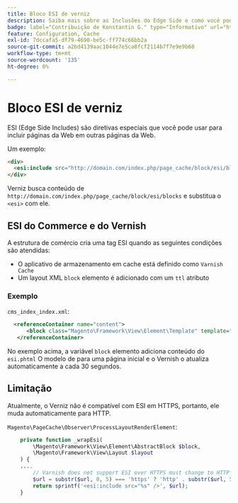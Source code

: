 ```yaml
---
title: Bloco ESI de verniz
description: Saiba mais sobre as Inclusões do Edge Side e como você pode usá-las para incorporar páginas da Web.
badge: label="Contribuição de Konstantin G." type="Informativo" url="https://github.com/goivvy" tooltip="Konstantin G."
feature: Configuration, Cache
exl-id: 7dccafa5-df79-4690-be5c-ff774c66bb2a
source-git-commit: a2bd4139aac1044e7e5ca8fcf2114b7f7e9e9b68
workflow-type: tm+mt
source-wordcount: '135'
ht-degree: 0%

---
```


# Bloco ESI de verniz

ESI (Edge Side Includes) são diretivas especiais que você pode usar para incluir páginas da Web em outras páginas da Web.

Um exemplo:

```html
<div>
  <esi:include src="http://domain.com/index.php/page_cache/block/esi/blocks"/>
</div>
```

Verniz busca conteúdo de `http://domain.com/index.php/page_cache/block/esi/blocks` e substitua o `<esi>` com ele.

## ESI do Commerce e do Vernish

A estrutura de comércio cria uma tag ESI quando as seguintes condições são atendidas:

- O aplicativo de armazenamento em cache está definido como `Varnish Cache`
- Um layout XML `block` elemento é adicionado com um `ttl` atributo

### Exemplo

`cms_index_index.xml`:

```xml
  <referenceContainer name="content">
      <block class="Magento\Framework\View\Element\Template" template="Magento_Paypal::esi.phtml" ttl="30"/>
   </referenceContainer>
```

No exemplo acima, a variável `block` elemento adiciona conteúdo do `esi.phtml` O modelo de para uma página inicial e o Vernish o atualiza automaticamente a cada 30 segundos.

## Limitação

Atualmente, o Verniz não é compatível com ESI em HTTPS, portanto, ele muda automaticamente para HTTP.

`Magento\PageCache\Observer\ProcessLayoutRenderElement`:

```php
    private function _wrapEsi(
        \Magento\Framework\View\Element\AbstractBlock $block,
        \Magento\Framework\View\Layout $layout
    ) {
    ....
        // Varnish does not support ESI over HTTPS must change to HTTP
        $url = substr($url, 0, 5) === 'https' ? 'http' . substr($url, 5) : $url;
        return sprintf('<esi:include src="%s" />', $url);
    }
```
